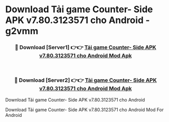 # Download Tải game Counter- Side APK v7.80.3123571 cho Android - g2vmm


<div align="center">
<h3>🔴 Download [Server1] 👉👉 <a href="https://apk-comot.site?title=Tải_game_Counter-_Side_APK_v7.80.3123571_cho_Android">Tải game Counter- Side APK v7.80.3123571 cho Android Mod Apk</a></h3><br>
<h3>🔴 Download [Server2] 👉👉 <a href="https://apk-comot.site?title=Tải_game_Counter-_Side_APK_v7.80.3123571_cho_Android">Tải game Counter- Side APK v7.80.3123571 cho Android Mod Apk</a></h3>
</div>



Download Tải game Counter- Side APK v7.80.3123571 cho Android 

Download Tải game Counter- Side APK v7.80.3123571 cho Android Mod For Android